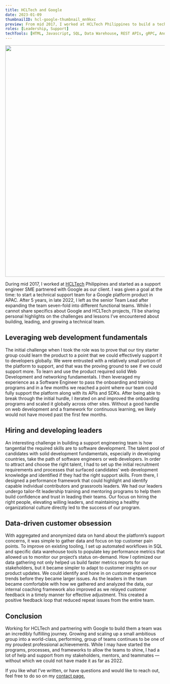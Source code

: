 ```yaml
---
title: HCLTech and Google
date: 2023-01-09
thumbnailID: hcl-google-thumbnail_mn9kxc
preview: From mid 2017, I worked at HCLTech Philippines to build a technical support engineering team for Google. 
roles: [Leadership, Support]
techTools: [HTML, Javascript, SQL, Data Warehouse, REST APIs, gRPC, Android, iOS]
---
```


<script>
  import Image from '$lib/common/Image.svelte';
  import { base } from '$app/paths';
  import { ImageCloudinaryService, key as imgKey } from '$lib/services/image-formatter.service';
  import { setContext } from 'svelte';
  
  const baseStr = base === undefined ? '' : base;
  const imgParams = {
    width: 850
  }
  setContext(imgKey, new ImageCloudinaryService());
</script>

<div class="post-image-container">
  <Image imgPath='hcl-google-post_mzbeds' params={imgParams}  sizes="(max-width: 700px) 100vw, 850px" hoverEffect="false" height="730"/>
</div>

 During mid 2017, I worked at [HCLTech](https://www.hcltech.com/) Philippines and started as a support engineer SME partnered with Google as our client. I was given a goal at the time: to start a technical support team for a Google platform product in APAC. After 5 years, in late 2022, I left as the senior Team Lead after expanding the team seven-fold into different functional teams. While I cannot share specifics about Google and HCLTech projects, I’ll be sharing personal highlights on the challenges and lessons I’ve encountered about building, leading, and growing a technical team.

## Leveraging web development fundamentals
The initial challenge when I took the role was to prove that our tiny starter group could learn the product to a point that we could effectively support it to developers globally. We were entrusted with a relatively small portion of the platform to support, and that was the proving ground to see if we could support more. To learn and use the product required solid Web Development and networking fundamentals. I then leveraged my experience as a Software Engineer to pass the onboarding and training programs and in a few months we reached a point where our team could fully support the platform along with its APIs and SDKs. After being able to break through the initial hurdle, I iterated on and improved the onboarding programs and scaled it globally across other sites. Without a good handle on web development and a framework for continuous learning, we likely would not have moved past the first few months. 

## Hiring and developing leaders
An interesting challenge in building a support engineering team is how tangential the required skills are to software development. The talent pool of candidates with solid development fundamentals, especially in developing countries, take the path of software engineers or web developers. In order to attract and choose the right talent, I had to set up the initial recruitment requirements and processes that surfaced candidates’ web development knowledge and identified if they had the right support skills. From there, I designed a performance framework that could highlight and identify capable individual contributors and grassroots leaders. We had our leaders undergo tailor-fit leadership training and mentoring programs to help them build confidence and trust in leading their teams. Our focus on hiring the right people, elevating willing leaders, and maintaining a healthy organizational culture directly led to the success of our program.

## Data-driven customer obsession
With aggregated and anonymized data on hand about the platform’s support concerns, it was simple to gather data and focus on top customer pain points. To improve on existing tooling, I  set up automated workflows in SQL and specific data warehouse tools to populate key performance metrics that allowed us to monitor our project’s status on-demand. How I optimized our data gathering not only helped us build faster metrics reports for our stakeholders, but it became simpler to adapt to customer insights on our product updates. We could identify and hone in on customer experience trends before they became larger issues. As the leaders in the team became comfortable with how we gathered and analyzed the data, our internal coaching framework also improved as we relayed customer feedback in a timely manner for effective adjustment. This created a positive feedback loop that reduced repeat issues from the entire team. 

## Conclusion
Working for HCLTech and partnering with Google to build them a team was an incredibly fulfilling journey. Growing and scaling up a small ambitious group into a world-class, performing, group of teams continues to be one of my proudest professional achievements. While I may have started the programs, processes, and frameworks to allow the teams to shine, I had a lot of help and support from my stakeholders, mentors, and teammates — without which we could not have made it as far as 2022. 

If you like what I’ve written, or have questions and would like to reach out, feel free to do so on my [contact page.]({baseStr}/contact)